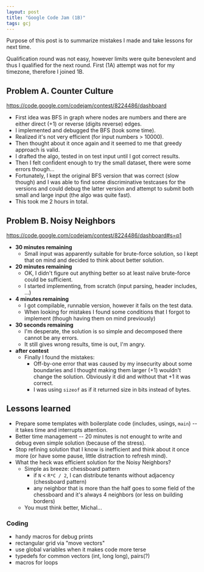 ```yaml
---
layout: post
title: "Google Code Jam (1B)"
tags: gcj
---
```


Purpose of this post is to summarize mistakes I made and take lessons for next
time.

Qualification round was not easy, however limits were quite benevolent and thus
I qualified for the next round. First (1A) attempt was not for my timezone,
therefore I joined 1B.

## Problem A. Counter Culture 

<https://code.google.com/codejam/contest/8224486/dashboard>

  * First idea was BFS in graph where nodes are numbers and there are either
    direct (+1) or reverse (digits reverse) edges.
  * I implemented and debugged the BFS (took some time).
  * Realized it's not very efficient (for input numbers > 10000).
  * Then thought about it once again and it seemed to me that greedy approach
    is valid.
  * I drafted the algo, tested in on test input until I got correct results.
  * Then I felt confident enough to try the small dataset, there were some
    errors though...
  * Fortunately, I kept the original BFS version that was correct (slow though)
    and I was able to find some discriminative testcases for the versions and
    could debug the latter version and attempt to submit both small and large
    input (the algo was quite fast).
  * This took me 2 hours in total.

## Problem B. Noisy Neighbors 

<https://code.google.com/codejam/contest/8224486/dashboard#s=p1>

  * **30 minutes remaining**
    * Small input was apparently suitable for brute-force solution, so I kept
      that on mind and decided to think about better solution.
  * **20 minutes remaining**
    * OK, I didn't figure out anything better so at least naïve brute-force
      could be sufficient.
    * I started implementing, from scratch (input parsing, header includes,
      ...)
  * **4 minutes remaining**
    * I got compilable, runnable version, however it fails on the test data.
    * When looking for mistakes I found some conditions that I forgot to
      implement (though having them on mind previously)
  * **30 seconds remaining**
    * I'm desperate, the solution is so simple and decomposed there cannot be
      any errors.
    * It still gives wrong results, time is out, I'm angry.
  * **after contest**
    * Finally I found the mistakes:
      * Off-by-one error that was caused by my insecurity about some boundaries
	and I thought making them larger (+1) wouldn't change the solution.
	Obviously it did and without that +1 it was correct.
      * I was using `sizeof` as if it returned size in bits instead of bytes.

## Lessons learned 

  * Prepare some templates with boilerplate code (includes, usings, `main`) --
    it takes time and interrupts attention.
  * Better time management -- 20 minutes is not enought to write and debug even
    simple solution (because of the stress).
  * Stop refining solution that I know is inefficient and think about it once
    more (or have some pause, little distraction to refresh mind).
  * What the heck was efficient solution for the Noisy Neighbors?
    * Simple as breeze: chessboard pattern
      * if `N` < `R*C / 2`, I can distribute tenants without adjacency
	(chessboard pattern)
      * any neighbor that is more than the half goes to some field of the
	chessboard and it's always 4 neighbors (or less on building borders)
    * You must think better, Michal...

### Coding 

  * handy macros for debug prints
  * rectangular grid via "move vectors"
  * use global variables when it makes code more terse
  * typedefs for common vectors (int, long long), pairs(?)
  * macros for loops

